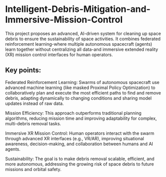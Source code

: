 # Intelligent-Debris-Mitigation-and-Immersive-Mission-Control

This project proposes an advanced, AI-driven system for cleaning up space debris to ensure the sustainability of space activities. It combines federated reinforcement learning-where multiple autonomous spacecraft (agents) learn together without centralizing all data-and immersive extended reality (XR) mission control interfaces for human operators.

## Key points:

Federated Reinforcement Learning: Swarms of autonomous spacecraft use advanced machine learning (like masked Proximal Policy Optimization) to collaboratively plan and execute the most efficient paths to find and remove debris, adapting dynamically to changing conditions and sharing model updates instead of raw data.

Mission Efficiency: This approach outperforms traditional planning algorithms, reducing mission time and improving adaptability for complex, multi-debris removal tasks.

Immersive XR Mission Control: Human operators interact with the swarm through advanced XR interfaces (e.g., VR/AR), improving situational awareness, decision-making, and collaboration between humans and AI agents.

Sustainability: The goal is to make debris removal scalable, efficient, and more autonomous, addressing the growing risk of space debris to future missions and orbital safety.
